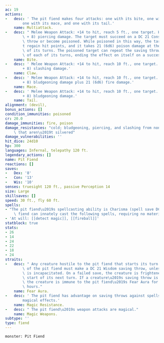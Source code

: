 ```yaml
---
ac: 19
actions:
-   desc: ' The pit fiend makes four attacks: one with its bite, one with its claw,
        one with its mace, and one with its tail.'
    name: Multiattack.
-   desc: " Melee Weapon Attack: +14 to hit, reach 5 ft., one target. Hit: 22 (4d6\
        \ + 8) piercing damage. The target must succeed on a DC 21 Constitution saving\
        \ throw or become poisoned. While poisoned in this way, the target can\u2019\
        t regain hit points, and it takes 21 (6d6) poison damage at the start of each\
        \ of its turns. The poisoned target can repeat the saving throw at the end\
        \ of each of its turns, ending the effect on itself on a success."
    name: Bite.
-   desc: ' Melee Weapon Attack: +14 to hit, reach 10 ft., one target. Hit: 17 (2d8
        + 8) slashing damage.'
    name: Claw.
-   desc: ' Melee Weapon Attack: +14 to hit, reach 10 ft., one target. Hit: 15 (2d6
        + 8) bludgeoning damage plus 21 (6d6) fire damage.'
    name: Mace.
-   desc: ' Melee Weapon Attack: +14 to hit, reach 10 ft., one target. Hit: 24 (3d10
        + 8) bludgeoning damage.'
    name: Tail.
alignment: (devil),
bonus_actions: []
condition_immunities: poisoned
cr: 20.0
damage_immunities: fire, poison
damage_resistances: "cold; bludgeoning, piercing, and slashing from nonmagical attacks\
    \ that aren\u2019t silvered"
damage_vulnerabilities: ''
hit_dice: 24d10
hp: 300
languages: Infernal, telepathy 120 ft.
legendary_actions: []
name: Pit Fiend
reactions: []
saves:
-   Dex: '8'
-   Con: '13'
-   Wis: '10'
senses: truesight 120 ft., passive Perception 14
size: Large
skillsaves: []
speed: 30 ft., fly 60 ft.
spells:
- "The pit fiend\u2019s spellcasting ability is Charisma (spell save DC 21). The pit\
    \ fiend can innately cast the following spells, requiring no material components:"
- 'At will: [[detect magic]], [[fireball]]'
statblock: true
stats:
- 26
- 14
- 24
- 22
- 18
- 24
straits:
-   desc: " Any creature hostile to the pit fiend that starts its turn within 20 feet\
        \ of the pit fiend must make a DC 21 Wisdom saving throw, unless the pit fiend\
        \ is incapacitated. On a failed save, the creature is frightened until the\
        \ start of its next turn. If a creature\u2019s saving throw is successful,\
        \ the creature is immune to the pit fiend\u2019s Fear Aura for the next 24\
        \ hours."
    name: Fear Aura.
-   desc: ' The pit fiend has advantage on saving throws against spells and other
        magical effects.'
    name: Magic Resistance.
-   desc: " The pit fiend\u2019s weapon attacks are magical."
    name: Magic Weapons.
subtype: ''
type: fiend
---
```

```statblock
monster: Pit Fiend
```